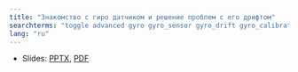 ```yaml
---
title: "Знакомство с гиро датчиком и решение проблем с его дрифтом"
searchterms: "toggle advanced gyro gyro_sensor gyro_drift gyro_calibration angle rate introduction_to_gyro_sensor"
lang: "ru"
---
```

 <ul>
 <li class="ng-binding">Slides:
 <a href="ProgrammingLessons/advanced/Gyro.pptx">PPTX</a>,
 <a href="ProgrammingLessons/advanced/Gyro.pdf">PDF</a>
 </li>
  </ul>
